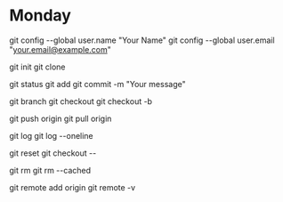 # Monday


git config --global user.name "Your Name"
git config --global user.email "your.email@example.com"


git init
git clone <repo-url>


git status
git add <file-name>
git commit -m "Your message"


git branch <branch-name>
git checkout <branch-name>
git checkout -b <new-branch-name>


git push origin <branch-name>
git pull origin <branch-name>


git log
git log --oneline


git reset <file-name>
git checkout -- <file-name>


git rm <file-name>
git rm --cached <file-name>


git remote add origin <repo-url>
git remote -v

